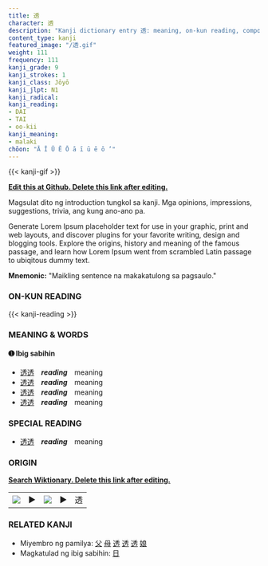 ```yaml
---
title: 透
character: 透
description: "Kanji dictionary entry 透: meaning, on-kun reading, compounds, origin, related kanji"
content_type: kanji
featured_image: "/透.gif"
weight: 111
frequency: 111
kanji_grade: 9
kanji_strokes: 1
kanji_class: Jōyō
kanji_jlpt: N1
kanji_radical: 
kanji_reading: 
- DAI
- TAI
- oo-kii
kanji_meaning:
- malaki
chōon: "Ā Ī Ū Ē Ō ā ī ū ē ō ’"
---
```

[//]: # (Don't edit the line below. Kanji animated GIF code is automatically generated.)
{{< kanji-gif >}}

[//]: # (Edit below this line.)

**[Edit this at Github. Delete this link after editing.](https://github.com/tim0g/tim/tree/main/content/kanji/透/index.md)**

Magsulat dito ng introduction tungkol sa kanji. Mga opinions, impressions, suggestions, trivia, ang kung ano-ano pa.

Generate Lorem Ipsum placeholder text for use in your graphic, print and web layouts, and discover plugins for your favorite writing, design and blogging tools. Explore the origins, history and meaning of the famous passage, and learn how Lorem Ipsum went from scrambled Latin passage to ubiqitous dummy text.
 
**Mnemonic:** "Maikling sentence na makakatulong sa pagsaulo."

### ON-KUN READING

[//]: # (Don't edit the line below. ON-KUN READING code is automatically generated.)
{{< kanji-reading >}}

### MEANING & WORDS

#### ➊ **Ibig sabihin**
  - [透](../透)[透](../透)　***reading***　meaning
  - [透](../透)[透](../透)　***reading***　meaning
  - [透](../透)[透](../透)　***reading***　meaning
  - [透](../透)[透](../透)　***reading***　meaning

### SPECIAL READING
  - [透](../透)[透](../透)　***reading***　meaning

### ORIGIN

**[Search Wiktionary. Delete this link after editing.](https://wiktionary.org/wiki/透)**
<table class="kanji-table"><tr><td>
<img src="60px-透-bronze.svg.png">
</td><td>▶</td><td>
<img src="60px-透-oracle.svg.png">
</td><td>▶</td>
<td class="kanji-origin">透</td>
</tr></table>

### RELATED KANJI
- Miyembro ng pamilya: [父](../父) [母](../母) [透](../透) [透](../透) [透](../透) [娘](../娘)
- Magkatulad ng ibig sabihin: [日](../日)
